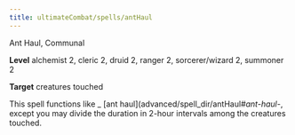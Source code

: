 ```yaml
---
title: ultimateCombat/spells/antHaul
---
```

Ant Haul, Communal

**Level** alchemist 2, cleric 2, druid 2, ranger 2, sorcerer/wizard 2, summoner 2

**Target** creatures touched

This spell functions like _ [ant haul](advanced/spell_dir/antHaul#_ant-haul-_, except you may divide the duration in 2-hour intervals among the creatures touched.

